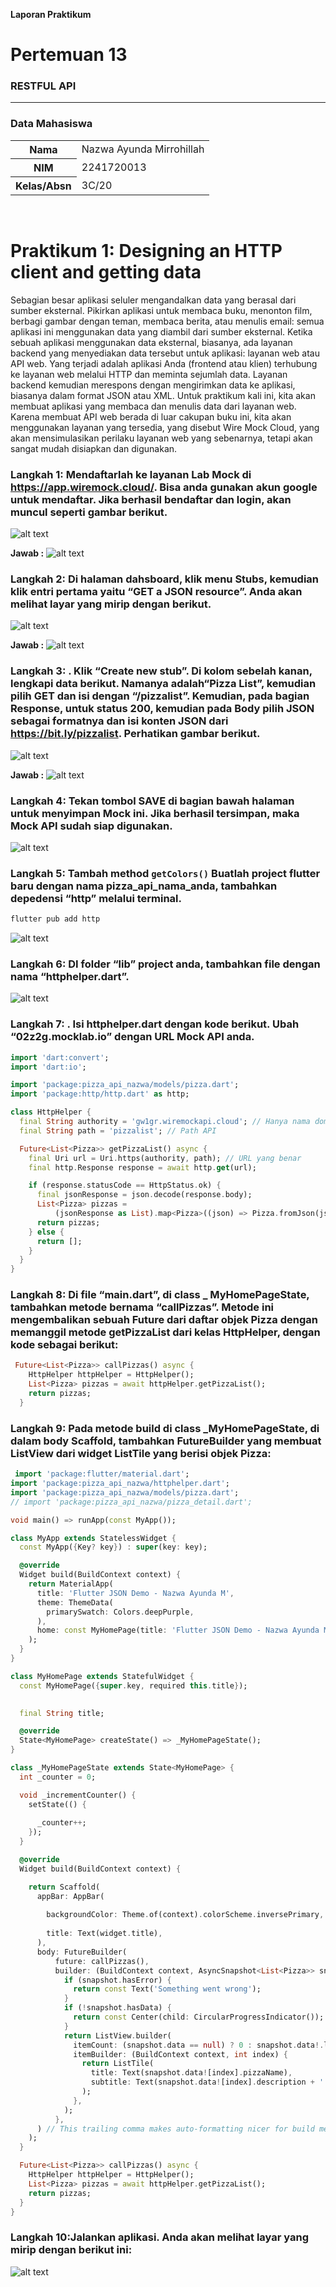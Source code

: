 **Laporan Praktikum**
# **Pertemuan 13**
### **RESTFUL API**
------

### **Data Mahasiswa**

<table>
<tr>
    <th>Nama</th>
    <td>Nazwa Ayunda Mirrohillah</td>
  </tr>
  <tr>
    <th>NIM</th>
    <td>2241720013</td>
  </tr>
  <tr>
    <th>Kelas/Absn</th>
    <td>3C/20</td>
  </tr>
</table>

<br>

# Praktikum 1: Designing an HTTP client and getting data

Sebagian besar aplikasi seluler mengandalkan data yang berasal dari sumber eksternal.
Pikirkan aplikasi untuk membaca buku, menonton film, berbagi gambar dengan teman,
membaca berita, atau menulis email: semua aplikasi ini menggunakan data yang diambil dari
sumber eksternal. Ketika sebuah aplikasi menggunakan data eksternal, biasanya, ada layanan
backend yang menyediakan data tersebut untuk aplikasi: layanan web atau API web. Yang
terjadi adalah aplikasi Anda (frontend atau klien) terhubung ke layanan web melalui HTTP dan
meminta sejumlah data. Layanan backend kemudian merespons dengan mengirimkan data ke
aplikasi, biasanya dalam format JSON atau XML.
Untuk praktikum kali ini, kita akan membuat aplikasi yang membaca dan menulis data dari
layanan web. Karena membuat API web berada di luar cakupan buku ini, kita akan
menggunakan layanan yang tersedia, yang disebut Wire Mock Cloud, yang akan
mensimulasikan perilaku layanan web yang sebenarnya, tetapi akan sangat mudah disiapkan
dan digunakan.

### Langkah 1: Mendaftarlah ke layanan Lab Mock di https://app.wiremock.cloud/. Bisa anda gunakan akun google untuk mendaftar. Jika berhasil bendaftar dan login, akan muncul seperti gambar berikut.

![alt text](image.png)

**Jawab :**
![alt text](image-3.png)

### Langkah 2: Di halaman dahsboard, klik menu Stubs, kemudian klik entri pertama yaitu “GET a JSON resource”. Anda akan melihat layar yang mirip dengan berikut.

![alt text](image-1.png)

**Jawab :**
![alt text](image-4.png)


### Langkah 3: . Klik “Create new stub”. Di kolom sebelah kanan, lengkapi data berikut. Namanya adalah“Pizza List”, kemudian pilih GET dan isi dengan “/pizzalist”. Kemudian, pada bagian Response, untuk status 200, kemudian pada Body pilih JSON sebagai formatnya dan isi konten JSON dari https://bit.ly/pizzalist. Perhatikan gambar berikut.

![alt text](image-2.png)

**Jawab :**
![alt text](image-5.png)

### Langkah 4: Tekan tombol SAVE di bagian bawah halaman untuk menyimpan Mock ini. Jika berhasil tersimpan, maka Mock API sudah siap digunakan.

![alt text](image-6.png)



### Langkah 5: Tambah method `getColors()` Buatlah project flutter baru dengan nama pizza_api_nama_anda, tambahkan depedensi “http” melalui terminal.

``` dart
flutter pub add http
```
![alt text](image-7.png)

### Langkah 6: DI folder “lib” project anda, tambahkan file dengan nama “httphelper.dart”.

![alt text](image-8.png)

### Langkah 7: . Isi httphelper.dart dengan kode berikut. Ubah “02z2g.mocklab.io” dengan URL Mock API anda.

```dart
import 'dart:convert';
import 'dart:io';

import 'package:pizza_api_nazwa/models/pizza.dart';
import 'package:http/http.dart' as http;

class HttpHelper {
  final String authority = 'gw1gr.wiremockapi.cloud'; // Hanya nama domain
  final String path = 'pizzalist'; // Path API

  Future<List<Pizza>> getPizzaList() async {
    final Uri url = Uri.https(authority, path); // URL yang benar
    final http.Response response = await http.get(url);

    if (response.statusCode == HttpStatus.ok) {
      final jsonResponse = json.decode(response.body);
      List<Pizza> pizzas =
          (jsonResponse as List).map<Pizza>((json) => Pizza.fromJson(json)).toList();
      return pizzas;
    } else {
      return [];
    }
  }
}
```

### Langkah 8: Di file “main.dart”, di class _ MyHomePageState, tambahkan metode bernama “callPizzas”. Metode ini mengembalikan sebuah Future dari daftar objek Pizza dengan memanggil metode getPizzaList dari kelas HttpHelper, dengan kode sebagai berikut:

``` dart
 Future<List<Pizza>> callPizzas() async {
    HttpHelper httpHelper = HttpHelper();
    List<Pizza> pizzas = await httpHelper.getPizzaList();
    return pizzas;
  }

```

### Langkah 9: Pada metode build di class _MyHomePageState, di dalam body Scaffold, tambahkan FutureBuilder yang membuat ListView dari widget ListTile yang berisi objek Pizza:

``` dart
 import 'package:flutter/material.dart';
import 'package:pizza_api_nazwa/httphelper.dart';
import 'package:pizza_api_nazwa/models/pizza.dart';
// import 'package:pizza_api_nazwa/pizza_detail.dart';

void main() => runApp(const MyApp());

class MyApp extends StatelessWidget {
  const MyApp({Key? key}) : super(key: key);

  @override
  Widget build(BuildContext context) {
    return MaterialApp(
      title: 'Flutter JSON Demo - Nazwa Ayunda M',
      theme: ThemeData(
        primarySwatch: Colors.deepPurple,
      ),
      home: const MyHomePage(title: 'Flutter JSON Demo - Nazwa Ayunda M'),
    );
  }
}

class MyHomePage extends StatefulWidget {
  const MyHomePage({super.key, required this.title});

  
  final String title;

  @override
  State<MyHomePage> createState() => _MyHomePageState();
}

class _MyHomePageState extends State<MyHomePage> {
  int _counter = 0;

  void _incrementCounter() {
    setState(() {
  
      _counter++;
    });
  }

  @override
  Widget build(BuildContext context) {

    return Scaffold(
      appBar: AppBar(
      
        backgroundColor: Theme.of(context).colorScheme.inversePrimary,
        
        title: Text(widget.title),
      ),
      body: FutureBuilder(
          future: callPizzas(),
          builder: (BuildContext context, AsyncSnapshot<List<Pizza>> snapshot) {
            if (snapshot.hasError) {
              return const Text('Something went wrong');
            }
            if (!snapshot.hasData) {
              return const Center(child: CircularProgressIndicator());
            }
            return ListView.builder(
              itemCount: (snapshot.data == null) ? 0 : snapshot.data!.length,
              itemBuilder: (BuildContext context, int index) {
                return ListTile(
                  title: Text(snapshot.data![index].pizzaName),
                  subtitle: Text(snapshot.data![index].description + ' - €' + snapshot.data![index].price.toString()),
                );
              },
            );
          },
      ) // This trailing comma makes auto-formatting nicer for build methods.
    );
  }

  Future<List<Pizza>> callPizzas() async {
    HttpHelper httpHelper = HttpHelper();
    List<Pizza> pizzas = await httpHelper.getPizzaList();
    return pizzas;
  }
}
```

### Langkah 10:Jalankan aplikasi. Anda akan melihat layar yang mirip dengan berikut ini:


![alt text](image-9.png)

